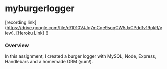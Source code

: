 # myburgerlogger

[recording link] (https://drive.google.com/file/d/1010VJJq7mCqe9soqCW5JxCPddfv19pkR/view).
[Heroku Link] ()



### Overview

In this assignment, I created a burger logger with MySQL, Node, Express, Handlebars and a homemade ORM (yum!).



